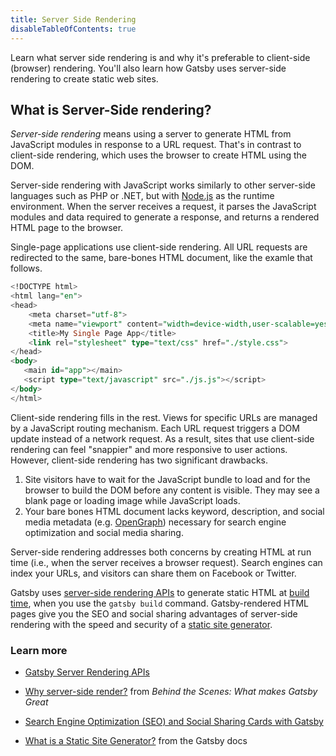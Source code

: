 ```yaml
---
title: Server Side Rendering
disableTableOfContents: true
---
```


Learn what server side rendering is and why it's preferable to client-side (browser) rendering. You'll also learn how Gatsby uses server-side rendering to create static web sites.

## What is Server-Side rendering?

_Server-side rendering_ means using a server to generate HTML from JavaScript modules in response to a URL request. That's in contrast to client-side rendering, which uses the browser to create HTML using the DOM.

Server-side rendering with JavaScript works similarly to other server-side languages such as PHP or .NET, but with [Node.js](/docs/glossary/node/) as the runtime environment. When the server receives a request, it parses the JavaScript modules and data required to generate a response, and returns a rendered HTML page to the browser.

Single-page applications use client-side rendering. All URL requests are redirected to the same, bare-bones HTML document, like the examle that follows.

```sql
<!DOCTYPE html>
<html lang="en">
<head>
    <meta charset="utf-8">
    <meta name="viewport" content="width=device-width,user-scalable=yes">
    <title>My Single Page App</title>
    <link rel="stylesheet" type="text/css" href="./style.css">
</head>
<body>
   <main id="app"></main>
   <script type="text/javascript" src="./js.js"></script>
</body>
</html>
```

Client-side rendering fills in the rest. Views for specific URLs are managed by a JavaScript routing mechanism. Each URL request triggers a DOM update instead of a network request. As a result, sites that use client-side rendering can feel "snappier" and more responsive to user actions. However, client-side rendering has two significant drawbacks.

1. Site visitors have to wait for the JavaScript bundle to load and for the browser to build the DOM before any content is visible. They may see a blank page or loading image while JavaScript loads.
2. Your bare bones HTML document lacks keyword, description, and social media metadata (e.g. [OpenGraph](https://ogp.me/)) necessary for search engine optimization and social media sharing.

Server-side rendering addresses both concerns by creating HTML at run time (i.e., when the server receives a browser request). Search engines can index your URLs, and visitors can share them on Facebook or Twitter.

Gatsby uses [server-side rendering APIs](https://www.gatsbyjs.org/blog/2019-04-02-behind-the-scenes-what-makes-gatsby-great/#why-server-side-render) to generate static HTML at [build time](/docs/glossary/build/), when you use the `gatsby build` command. Gatsby-rendered HTML pages give you the SEO and social sharing advantages of server-side rendering with the speed and security of a [static site generator](https://www.gatsbyjs.org/docs/glossary/static-site-generator/).

### Learn more

- [Gatsby Server Rendering APIs](/docs/ssr-apis/)

- [Why server-side render?](/blog/2019-04-02-behind-the-scenes-what-makes-gatsby-great/#why-server-side-render) from _Behind the Scenes: What makes Gatsby Great_

- [Search Engine Optimization (SEO) and Social Sharing Cards with Gatsby](/tutorial/seo-and-social-sharing-cards-tutorial/#reach-skip-nav)

- [What is a Static Site Generator?](/docs/glossary/static-site-generator/#what-is-a-static-site-generator) from the Gatsby docs
